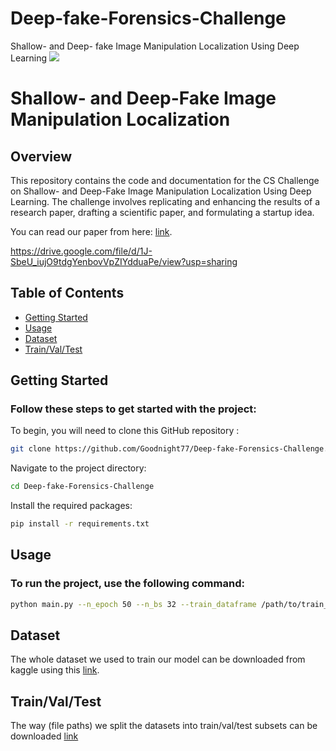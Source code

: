 # Deep-fake-Forensics-Challenge
Shallow- and Deep- fake Image Manipulation 
Localization Using Deep Learning 
![](./images/network-Recovered.png)

# Shallow- and Deep-Fake Image Manipulation Localization

## Overview

This repository contains the code and documentation for the CS Challenge on Shallow- and Deep-Fake Image Manipulation Localization Using Deep Learning. The challenge involves replicating and enhancing the results of a research paper, drafting a scientific paper, and formulating a startup idea.

You can read our paper from here: [link](https://drive.google.com/file/d/1J-SbeU_iujO9tdgYenbovVpZIYdduaPe/view?usp=sharing).

https://drive.google.com/file/d/1J-SbeU_iujO9tdgYenbovVpZIYdduaPe/view?usp=sharing

## Table of Contents

- [Getting Started](##Getting-Started)
- [Usage](##Usage)
- [Dataset](##Dataset)
- [Train/Val/Test](##Train/Val/Test)

## Getting Started

### Follow these steps to get started with the project:
To begin, you will need to clone this GitHub repository :
```bash
git clone https://github.com/Goodnight77/Deep-fake-Forensics-Challenge.git
```
Navigate to the project directory:
```bash 
cd Deep-fake-Forensics-Challenge
```
Install the required packages:
```bash
pip install -r requirements.txt
```
## Usage
### To run the project, use the following command:
```bash
python main.py --n_epoch 50 --n_bs 32 --train_dataframe /path/to/train_data.csv --val_dataframe /path/to/val_data.csv
```
## Dataset
The whole dataset we used to train our model can be downloaded from kaggle using this [link](https://www.kaggle.com/datasets/mohamedbenticha/tsyp-cs-challenge).

## Train/Val/Test
The way (file paths) we split the datasets into train/val/test subsets can be downloaded [link](https://www.dropbox.com/s/opjpz9hoy5xm4um/paths.zip?dl=0) 
